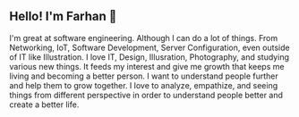 ## Hello! I'm Farhan 👋

I'm great at software engineering. Although I can do a lot of things. From Networking, IoT, Software Development, Server Configuration, even outside of IT like Illustration. I love IT, Design, Illusration, Photography, and studying various new things. It feeds my interest and give me growth that keeps me living and becoming a better person. I want to understand people further and help them to grow together. I love to analyze, empathize, and seeing things from different perspective in order to understand people better and create a better life.

<!--
**far14c/far14c** is a ✨ _special_ ✨ repository because its `README.md` (this file) appears on your GitHub profile.

Here are some ideas to get you started:

- 🔭 I’m currently working on ...
- 🌱 I’m currently learning ...
- 👯 I’m looking to collaborate on ...
- 🤔 I’m looking for help with ...
- 💬 Ask me about ...
- 📫 How to reach me: ...
- 😄 Pronouns: ...
- ⚡ Fun fact: ...
-->
